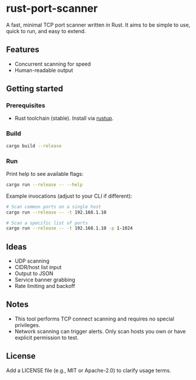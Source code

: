 # rust-port-scanner

A fast, minimal TCP port scanner written in Rust. It aims to be simple to use, quick to run, and easy to extend.

## Features

- Concurrent scanning for speed
- Human-readable output

## Getting started

### Prerequisites
- Rust toolchain (stable). Install via [rustup](https://rustup.rs/).

### Build
```bash
cargo build --release
```

### Run
Print help to see available flags:
```bash
cargo run --release -- --help
```

Example invocations (adjust to your CLI if different):
```bash
# Scan common ports on a single host
cargo run --release -- -t 192.168.1.10

# Scan a specific list of ports
cargo run --release -- -t 192.168.1.10 -p 1-1024
```

## Ideas

- UDP scanning
- CIDR/host list input
- Output to JSON
- Service banner grabbing
- Rate limiting and backoff

## Notes

- This tool performs TCP connect scanning and requires no special privileges.
- Network scanning can trigger alerts. Only scan hosts you own or have explicit permission to test.

## License

Add a LICENSE file (e.g., MIT or Apache-2.0) to clarify usage terms.
